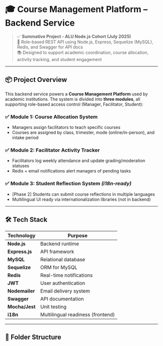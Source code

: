 # 🎓 Course Management Platform – Backend Service

> ✅ **Summative Project - ALU Node.js Cohort (July 2025)**  
> 🔐 Role-based REST API using Node.js, Express, Sequelize (MySQL), Redis, and Swagger for API docs  
> 📚 Designed to support academic coordination, course allocation, activity tracking, and student engagement  

---

## 📦 Project Overview

This backend service powers a **Course Management Platform** used by academic institutions. The system is divided into **three modules**, all supporting role-based access control (Manager, Facilitator, Student):

### ✅ Module 1: Course Allocation System
- Managers assign facilitators to teach specific courses
- Courses are assigned by class, trimester, mode (online/in-person), and intake period

### ✅ Module 2: Facilitator Activity Tracker
- Facilitators log weekly attendance and update grading/moderation statuses
- Redis + email notifications alert managers of pending tasks

### ✅ Module 3: Student Reflection System *(i18n-ready)*
- [Phase 2] Students can submit course reflections in multiple languages
- Multilingual UI ready via internationalization libraries (not in backend)

---

## 🛠 Tech Stack

| Technology      | Purpose                         |
|----------------|----------------------------------|
| **Node.js**     | Backend runtime                 |
| **Express.js**  | API framework                   |
| **MySQL**       | Relational database             |
| **Sequelize**   | ORM for MySQL                   |
| **Redis**       | Real-time notifications         |
| **JWT**         | User authentication             |
| **Nodemailer**  | Email delivery system           |
| **Swagger**     | API documentation               |
| **Mocha/Jest**  | Unit testing                    |
| **i18n**        | Multilingual readiness (frontend) |

---

## 📁 Folder Structure

